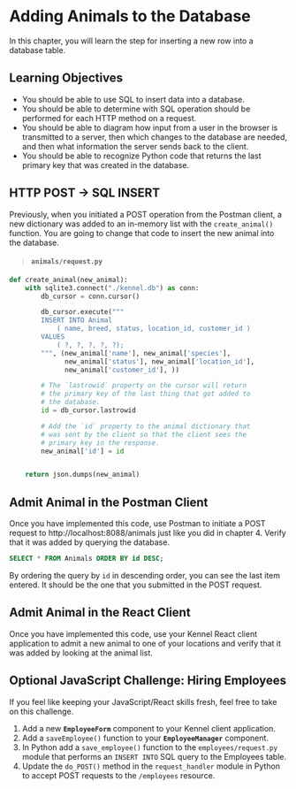 # Adding Animals to the Database

In this chapter, you will learn the step for inserting a new row into a database table.

## Learning Objectives

* You should be able to use SQL to insert data into a database.
* You should be able to determine with SQL operation should be performed for each HTTP method on a request.
* You should be able to diagram how input from a user in the browser is transmitted to a server, then which changes to the database are needed, and then what information the server sends back to the client.
* You should be able to recognize Python code that returns the last primary key that was created in the database.

## HTTP POST -> SQL INSERT

Previously, when you initiated a POST operation from the Postman client, a new dictionary was added to an in-memory list with the `create_animal()` function. You are going to change that code to insert the new animal into the database.

> #### `animals/request.py`

```py
def create_animal(new_animal):
    with sqlite3.connect("./kennel.db") as conn:
        db_cursor = conn.cursor()

        db_cursor.execute("""
        INSERT INTO Animal
            ( name, breed, status, location_id, customer_id )
        VALUES
            ( ?, ?, ?, ?, ?);
        """, (new_animal['name'], new_animal['species'],
              new_animal['status'], new_animal['location_id'],
              new_animal['customer_id'], ))

        # The `lastrowid` property on the cursor will return
        # the primary key of the last thing that got added to
        # the database.
        id = db_cursor.lastrowid

        # Add the `id` property to the animal dictionary that
        # was sent by the client so that the client sees the
        # primary key in the response.
        new_animal['id'] = id


    return json.dumps(new_animal)
```

## Admit Animal in the Postman Client

Once you have implemented this code, use Postman to initiate a POST request to http://localhost:8088/animals just like you did in chapter 4. Verify that it was added by querying the database.

```sql
SELECT * FROM Animals ORDER BY id DESC;
```

By ordering the query by `id` in descending order, you can see the last item entered. It should be the one that you submitted in the POST request.

## Admit Animal in the React Client

Once you have implemented this code, use your Kennel React client application to admit a new animal to one of your locations and verify that it was added by looking at the animal list.

## Optional JavaScript Challenge: Hiring Employees

If you feel like keeping your JavaScript/React skills fresh, feel free to take on this challenge.

1. Add a new **`EmployeeForm`** component to your Kennel client application.
1. Add a `saveEmployee()` function to your **`EmployeeManager`** component.
1. In Python add a `save_employee()` function to the `employees/request.py` module that performs an `INSERT INTO` SQL query to the Employees table.
1. Update the `do_POST()` method in the `request_handler` module in Python to accept POST requests to the `/employees` resource.
